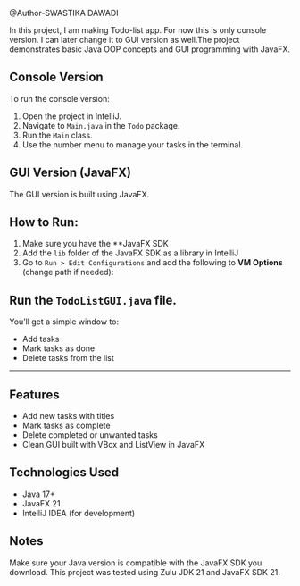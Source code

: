 @Author-SWASTIKA DAWADI

In this project, I am making Todo-list app. For now this is only console version. I can later change it to GUI
version as well.The project demonstrates basic Java OOP concepts and GUI programming with JavaFX.


## Console Version
To run the console version:
1. Open the project in IntelliJ.
2. Navigate to `Main.java` in the `Todo` package.
3. Run the `Main` class.
4. Use the number menu to manage your tasks in the terminal.

## GUI Version (JavaFX)

The GUI version is built using JavaFX.

## How to Run:
1. Make sure you have the **JavaFX SDK
2. Add the `lib` folder of the JavaFX SDK as a library in IntelliJ 
3. Go to `Run > Edit Configurations` and add the following to **VM Options** (change path if needed):


## Run the `TodoListGUI.java` file.

You’ll get a simple window to:
- Add tasks
- Mark tasks as done
- Delete tasks from the list

---

## Features
- Add new tasks with titles
- Mark tasks as complete
- Delete completed or unwanted tasks
- Clean GUI built with VBox and ListView in JavaFX

##  Technologies Used
- Java 17+
- JavaFX 21
- IntelliJ IDEA (for development)


## Notes
Make sure your Java version is compatible with the JavaFX SDK you download.
This project was tested using Zulu JDK 21 and JavaFX SDK 21.


